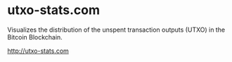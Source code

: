 # utxo-stats.com

Visualizes the distribution of the unspent transaction outputs (UTXO) in the Bitcoin Blockchain.

<http://utxo-stats.com>
